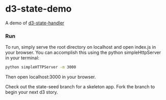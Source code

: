# d3-state-demo
A demo of [d3-state-handler](http://github.com/ejmurra/d3-state-handler)

### Run
To run, simply serve the root directory on localhost and open index.js in your browser. You can accomplish this using the python simpleHttpServer in your terminal:

```bash
python simpleHTTPServer -m 3000
```

Then open localhost:3000 in your browser.

Check out the state-seed branch for a skeleton app. Fork the branch to begin your next d3 story.
